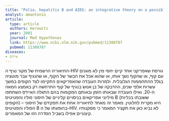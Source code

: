 ```yaml
---
title: "Polio, hepatitis B and AIDS: an integrative theory on a possible vaccine induced pandemic"
analyst: amantonio
article:
  type: article
  authors: Horowitz
  year: 2001
  journal: Med Hypotheses
  link: https://www.ncbi.nlm.nih.gov/pubmed/11388787
  pubmed: 11388787
diseases:
- איידס
---
```


התיאוריה הרשמית של מקור נגיף ה-HIV גורסת שאפריקני אחד קיים יחסי מין לא מוגנים עם קוף, או שהקוף נשך אותו, או שהוא אכל את הבשר של הקוף, או שהנגיף עבר מוטציה בגלל ההתחממות הגלובלית. ולמרות העובדה שהאפריקאים התקיימו לצד הקופים במשך עשרות אלפי שנים, ההדבקה של בן אנוש בנגיף של קוף התרחשה רק באמצע המאה ה-20. ואילו העובדה שבאותו הזמן ובאותם המקומות בהם התגלה האיידס השתתפו מיליוני אפריקאים בניסויים קליניים של חיסוני פוליו והפטיטיס B (ששובתו בכליות הקופים) – היא מקרית לחלוטין.
מאמר זה מאחד לתיאוריה אחת את תפקידם של חיסוני הפוליו והפטיטיס B בהופעתו של ה-HIV. לא נביא כאן את תקציר המאמר כי מסקנותיו קיצוניים אפילו בשביל הסדרה הזו של המאמרים.
